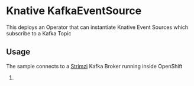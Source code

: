 # Knative KafkaEventSource

This deploys an Operator that can instantiate Knative Event Sources which subscribe to a Kafka Topic

## Usage

The sample connects to a [Strimzi](http://strimzi.io/) Kafka Broker running inside OpenShift

1.